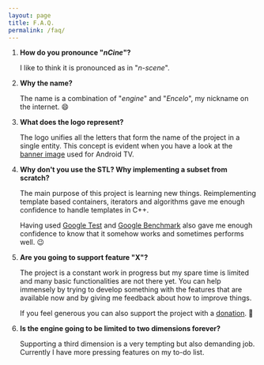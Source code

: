 ```yaml
---
layout: page
title: F.A.Q.
permalink: /faq/
---
```


1. **How do you pronounce "*nCine*"?**

   I like to think it is pronounced as in "*n-scene*".

2. **Why the name?**

   The name is a combination of "*engine*" and "*Encelo*", my nickname on the internet. :smile:

3. **What does the logo represent?**

   The logo unifies all the letters that form the name of the project in a single entity. This concept is evident when you have a look at the [banner image](https://github.com/nCine/nCine-data/blob/master/icons/banner320x180.png) used for Android TV.

4. **Why don't you use the STL? Why implementing a subset from scratch?**

   The main purpose of this project is learning new things. Reimplementing template based containers, iterators and algorithms gave me enough confidence to handle templates in C++.

   Having used [Google Test](https://github.com/google/googletest) and [Google Benchmark](https://github.com/google/benchmark) also gave me enough confidence to know that it somehow works and sometimes performs well. :wink:

5. **Are you going to support feature "X"?**

   The project is a constant work in progress but my spare time is limited and many basic functionalities are not there yet. You can help immensely by trying to develop something with the features that are available now and by giving me feedback about how to improve things.

   If you feel generous you can also support the project with a [donation](/donate). :pray:

6. **Is the engine going to be limited to two dimensions forever?**

   Supporting a third dimension is a very tempting but also demanding job. Currently I have more pressing features on my to-do list.
